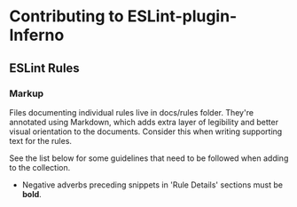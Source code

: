 # Contributing to ESLint-plugin-Inferno

## ESLint Rules

### Markup

Files documenting individual rules live in docs/rules folder. They're annotated
using Markdown, which adds extra layer of legibility and better visual orientation
to the documents. Consider this when writing supporting text for the rules.

See the list below for some guidelines that need to be followed when adding to the
collection.

- Negative adverbs preceding snippets in 'Rule Details' sections must be **bold**.
